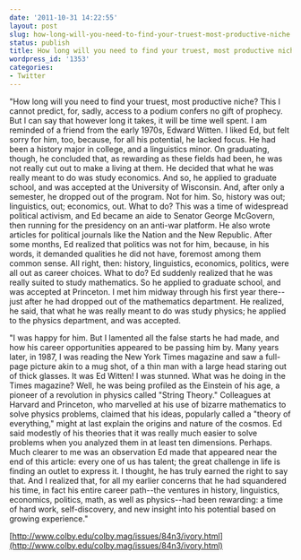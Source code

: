 ```yaml
---
date: '2011-10-31 14:22:55'
layout: post
slug: how-long-will-you-need-to-find-your-truest-most-productive-niche
status: publish
title: How long will you need to find your truest, most productive niche
wordpress_id: '1353'
categories:
- Twitter
---
```


"How long will you need to find your truest, most productive niche? This I cannot predict, for, sadly, access to a podium confers no gift of prophecy. But I can say that however long it takes, it will be time well spent. I am reminded of a friend from the early 1970s, Edward Witten. I liked Ed, but felt sorry for him, too, because, for all his potential, he lacked focus. He had been a history major in college, and a linguistics minor. On graduating, though, he concluded that, as rewarding as these fields had been, he was not really cut out to make a living at them. He decided that what he was really meant to do was study economics. And so, he applied to graduate school, and was accepted at the University of Wisconsin. And, after only a semester, he dropped out of the program. Not for him. So, history was out; linguistics, out; economics, out. What to do? This was a time of widespread political activism, and Ed became an aide to Senator George McGovern, then running for the presidency on an anti-war platform. He also wrote articles for political journals like the Nation and the New Republic. After some months, Ed realized that politics was not for him, because, in his words, it demanded qualities he did not have, foremost among them common sense. All right, then: history, linguistics, economics, politics, were all out as career choices. What to do? Ed suddenly realized that he was really suited to study mathematics. So he applied to graduate school, and was accepted at Princeton. I met him midway through his first year there--just after he had dropped out of the mathematics department. He realized, he said, that what he was really meant to do was study physics; he applied to the physics department, and was accepted.

"I was happy for him. But I lamented all the false starts he had made, and how his career opportunities appeared to be passing him by. Many years later, in 1987, I was reading the New York Times magazine and saw a full-page picture akin to a mug shot, of a thin man with a large head staring out of thick glasses. It was Ed Witten! I was stunned. What was he doing in the Times magazine? Well, he was being profiled as the Einstein of his age, a pioneer of a revolution in physics called "String Theory." Colleagues at Harvard and Princeton, who marvelled at his use of bizarre mathematics to solve physics problems, claimed that his ideas, popularly called a "theory of everything," might at last explain the origins and nature of the cosmos. Ed said modestly of his theories that it was really much easier to solve problems when you analyzed them in at least ten dimensions. Perhaps. Much clearer to me was an observation Ed made that appeared near the end of this article: every one of us has talent; the great challenge in life is finding an outlet to express it. I thought, he has truly earned the right to say that. And I realized that, for all my earlier concerns that he had squandered his time, in fact his entire career path--the ventures in history, linguistics, economics, politics, math, as well as physics--had been rewarding: a time of hard work, self-discovery, and new insight into his potential based on growing experience."

[http://www.colby.edu/colby.mag/issues/84n3/ivory.html](http://www.colby.edu/colby.mag/issues/84n3/ivory.html)
